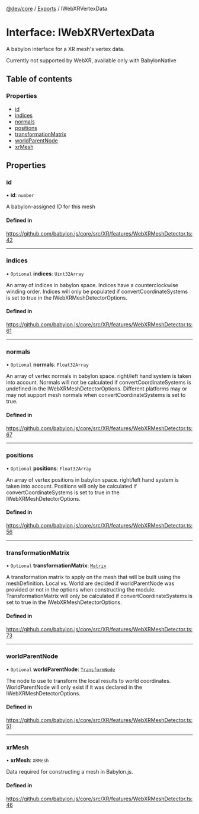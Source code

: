 [@dev/core](../README.md) / [Exports](../modules.md) / IWebXRVertexData

# Interface: IWebXRVertexData

A babylon interface for a XR mesh's vertex data.

Currently not supported by WebXR, available only with BabylonNative

## Table of contents

### Properties

- [id](IWebXRVertexData.md#id)
- [indices](IWebXRVertexData.md#indices)
- [normals](IWebXRVertexData.md#normals)
- [positions](IWebXRVertexData.md#positions)
- [transformationMatrix](IWebXRVertexData.md#transformationmatrix)
- [worldParentNode](IWebXRVertexData.md#worldparentnode)
- [xrMesh](IWebXRVertexData.md#xrmesh)

## Properties

### id

• **id**: `number`

A babylon-assigned ID for this mesh

#### Defined in

https://github.com/babylon.js/core/src/XR/features/WebXRMeshDetector.ts:42

___

### indices

• `Optional` **indices**: `Uint32Array`

An array of indices in babylon space. Indices have a counterclockwise winding order.
Indices will only be populated if convertCoordinateSystems is set to true in the IWebXRMeshDetectorOptions.

#### Defined in

https://github.com/babylon.js/core/src/XR/features/WebXRMeshDetector.ts:61

___

### normals

• `Optional` **normals**: `Float32Array`

An array of vertex normals in babylon space. right/left hand system is taken into account.
Normals will not be calculated if convertCoordinateSystems is undefined in the IWebXRMeshDetectorOptions.
Different platforms may or may not support mesh normals when convertCoordinateSystems is set to true.

#### Defined in

https://github.com/babylon.js/core/src/XR/features/WebXRMeshDetector.ts:67

___

### positions

• `Optional` **positions**: `Float32Array`

An array of vertex positions in babylon space. right/left hand system is taken into account.
Positions will only be calculated if convertCoordinateSystems is set to true in the IWebXRMeshDetectorOptions.

#### Defined in

https://github.com/babylon.js/core/src/XR/features/WebXRMeshDetector.ts:56

___

### transformationMatrix

• `Optional` **transformationMatrix**: [`Matrix`](../classes/Matrix.md)

A transformation matrix to apply on the mesh that will be built using the meshDefinition.
Local vs. World are decided if worldParentNode was provided or not in the options when constructing the module.
TransformationMatrix will only be calculated if convertCoordinateSystems is set to true in the IWebXRMeshDetectorOptions.

#### Defined in

https://github.com/babylon.js/core/src/XR/features/WebXRMeshDetector.ts:73

___

### worldParentNode

• `Optional` **worldParentNode**: [`TransformNode`](../classes/TransformNode.md)

The node to use to transform the local results to world coordinates.
WorldParentNode will only exist if it was declared in the IWebXRMeshDetectorOptions.

#### Defined in

https://github.com/babylon.js/core/src/XR/features/WebXRMeshDetector.ts:51

___

### xrMesh

• **xrMesh**: `XRMesh`

Data required for constructing a mesh in Babylon.js.

#### Defined in

https://github.com/babylon.js/core/src/XR/features/WebXRMeshDetector.ts:46
